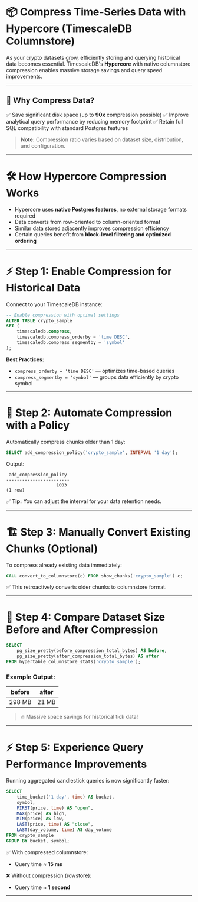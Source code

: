 # 📦 Compress Time-Series Data with Hypercore (TimescaleDB Columnstore)

As your crypto datasets grow, efficiently storing and querying historical data becomes essential. TimescaleDB's **Hypercore** with native columnstore compression enables massive storage savings and query speed improvements.

---

## 🚀 Why Compress Data?

✅ Save significant disk space (up to **90x** compression possible)
✅ Improve analytical query performance by reducing memory footprint
✅ Retain full SQL compatibility with standard Postgres features

> **Note:** Compression ratio varies based on dataset size, distribution, and configuration.

---

# 🛠️ How Hypercore Compression Works

* Hypercore uses **native Postgres features**, no external storage formats required
* Data converts from row-oriented to column-oriented format
* Similar data stored adjacently improves compression efficiency
* Certain queries benefit from **block-level filtering and optimized ordering**

---

# ⚡ Step 1: Enable Compression for Historical Data

Connect to your TimescaleDB instance:

```sql
-- Enable compression with optimal settings
ALTER TABLE crypto_sample
SET (
    timescaledb.compress,
    timescaledb.compress_orderby = 'time DESC',
    timescaledb.compress_segmentby = 'symbol'
);
```

**Best Practices:**

* `compress_orderby = 'time DESC'` — optimizes time-based queries
* `compress_segmentby = 'symbol'` — groups data efficiently by crypto symbol

---

# 🔄 Step 2: Automate Compression with a Policy

Automatically compress chunks older than 1 day:

```sql
SELECT add_compression_policy('crypto_sample', INTERVAL '1 day');
```

Output:

```text
 add_compression_policy
------------------------
                   1003
(1 row)
```

✅ **Tip:** You can adjust the interval for your data retention needs.

---

# 🏗️ Step 3: Manually Convert Existing Chunks (Optional)

To compress already existing data immediately:

```sql
CALL convert_to_columnstore(c) FROM show_chunks('crypto_sample') c;
```

✅ This retroactively converts older chunks to columnstore format.

---

# 📏 Step 4: Compare Dataset Size Before and After Compression

```sql
SELECT
    pg_size_pretty(before_compression_total_bytes) AS before,
    pg_size_pretty(after_compression_total_bytes) AS after
FROM hypertable_columnstore_stats('crypto_sample');
```

### Example Output:

| before | after |
| ------ | ----- |
| 298 MB | 21 MB |

> 🔥 Massive space savings for historical tick data!

---

# ⚡ Step 5: Experience Query Performance Improvements

Running aggregated candlestick queries is now significantly faster:

```sql
SELECT
    time_bucket('1 day', time) AS bucket,
    symbol,
    FIRST(price, time) AS "open",
    MAX(price) AS high,
    MIN(price) AS low,
    LAST(price, time) AS "close",
    LAST(day_volume, time) AS day_volume
FROM crypto_sample
GROUP BY bucket, symbol;
```

✅ With compressed columnstore:

* Query time ≈ **15 ms**

❌ Without compression (rowstore):

* Query time ≈ **1 second**

---
